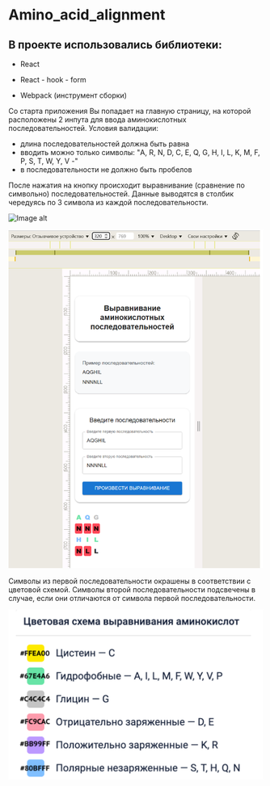# Amino_acid_alignment
## В проекте использовались библиотеки:
- React
- React - hook - form

- Webpack (инструмент сборки)

Со старта приложения Вы попадает на главную страницу, на которой расположены 2 инпута для ввода аминокислотных последовательностей.
Условия валидации:
 - длина последовательностей должна быть равна
 - вводить можно только символы: "A, R, N, D, C, E, Q, G, H, I, L, K, M, F, P, S, T, W, Y, V -"
 - в последовательности не должно быть пробелов

После нажатия на кнопку происходит выравнивание (сравнение по символьно) последовательностей.
Данные выводятся в столбик чередуясь по 3 символа из каждой последовательности.

![Image alt](https://raw.githubusercontent.com/LenaRybinskova/amino_acid_alignment/dev/1.bmp)

![Image alt](https://github.com/LenaRybinskova/amino_acid_alignment/blob/dev/2.bmp)


Символы из первой последовательности окрашены в соответствии с цветовой схемой.
Символы второй последовательности подсвечены в случае, если они отличаются от символа первой последовательности.

![Image alt](https://github.com/LenaRybinskova/amino_acid_alignment/blob/dev/3.bmp)



  
